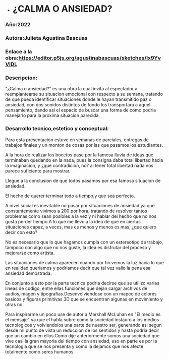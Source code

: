 - # ¿CALMA O ANSIEDAD?
### Año:2022

### Autora:Julieta Agustina Bascuas

### Enlace a la obra:https://editor.p5js.org/agustinabascuas/sketches/lx9YvVlDL

### Descripcion:
"¿Calma o ansiedad?" es una obra la cual invita al espectador a reemplantearse su situacion emocional con respecto a su semana, tratando de que pueda identificar situaciones donde le hayan transmitido paz o ansiedad, con dos sonidos distintos de fondo  los transportara a aquel pensamiento, dando asi el espacio de buscar una forma de como podria manejarlo para la proxima situacion parecida.
 

### Desarrollo tecnico,estetico y conceptual:
Para esta presentacion estuve en semanas de parciales, entregas de trabajos finales y un monton de cosas por las que pasamos los estudiantes.

A la hora de realizar los bocetos pase por la famosa lluvia de ideas que terminaban quedando en la nada, pues la consigna daba total libertad hacia la imaginacion, y ¿que contradicion, no? al tener total libertad nada nos parece suficiente para mostrar.

 Llegue a la conclusion de que todos pasamos por esa famosa situacion de ansiedad.
 
 El hecho de querer terminar todo a tiempo,y que sea perfecto.
 
 A nivel social es inevitable no pasar por situaciones de ansiedad ya que constantemente vivimos a 200 por hora, tratando de resolver tantos problemas como sean posibles a la vez y ni hablar del hecho que no nos gusta perder tiempo.A lo que me llevo a la idea de que en ciertas situaciones capaz, a veces, mas es menos y menos es mas, ¿que quiero decir con esto?
 
 No es necesario que lo que hagamos cumpla con un estereotipo de trabajo, tampoco con algo que no nos guste, la idea es disfrutar del proceso y mejorarse como artista.

Las situaciones de calma aparecen cuando por fin vemos la luz hacia lo que en realidad queriamos y podriamos decir que tal vez valio la pena esa ansiedad demostrada.

 En conjunto a esto por la parte tecnica podria decirse que se utilizo varias lineas de codigo, entre ellas funciones que dejan cargar archivos de audios,imagen y tipografias.Desenvolviendose con un mapeo de colores basicos y figuras primitivas 3D que se encuentran algunas en movimiento y otras no.

 Para inspirarme un poco use de autor a Marshall McLuhan en "El medio es el mensaje" ya que el habla sobre como la sociedad instauro a los medios tecnologicos y volviendolos una parte de nuestro ser, generando asi segun desde mi punto de vista un reduccion de los sentidos y hasta podria decir que un cambio en ellos.Como dije anteriormente somos una sociedad que vive casi la gran mayoria del tiempo con ansiedad, eso en parte es por la tecnologia que se nos presenta y como la dejamos que nos afecte totalmente como seres humanos.
<!---
Jubascuas/Jubascuas is a ✨ special ✨ repository because its `README.md` (this file) appears on your GitHub profile.
You can click the Preview link to take a look at your changes.
--->

